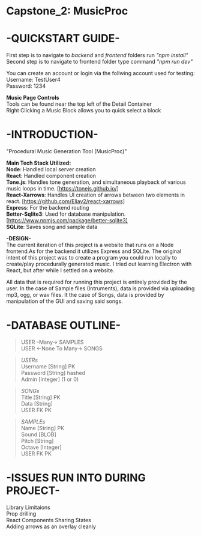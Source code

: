 # Capstone_2: MusicProc
**-QUICKSTART GUIDE-**  
======================================  
First step is to navigate to *backend* and *frontend* folders run *"npm install"*  
Second step is to navigate to frontend folder type command *"npm run dev"*  
  
You can create an account or login via the follwing account used for testing:  
Username: TestUser4  
Password: 1234  

**Music Page Controls**  
Tools can be found near the top left of the Detail Container  
Right Clicking a Music Block allows you to quick select a block  
  
  
**-INTRODUCTION-**  
======================================  
"Procedural Music Generation Tool (MusicProc)"  
  
**Main Tech Stack Utilized:**  
**Node**: Handled local server creation  
**React**: Handled component creation  
**Tone.js**: Handles tone generation, and simultaneous playback of various music loops in time. [https://tonejs.github.io/]  
**React-Xarrows**: Handles UI creation of arrows between two elements in react. [https://github.com/Eliav2/react-xarrows]  
**Express**: For the backend routing  
**Better-Sqlite3**: Used for database manipulation. [https://www.npmjs.com/package/better-sqlite3]  
**SQLite**: Saves song and sample data  
  
**-DESIGN-**  
The current iteration of this project is a website that runs on a Node frontend.As for the backend it utilizes Express and SQLite. The original intent of this project was to create a program you could run locally to create/play procedurally generated music. I tried out learning Electron with React, but after while I settled on a website.  
  
All data that is required for running this project is entirely provided by the user. In the case of Sample files (Intruments), data is provided via uploading mp3, ogg, or wav files. It the case of Songs, data is provided by manipulation of the GUI and saving said songs.  
  
**-DATABASE OUTLINE-**  
======================================
>USER –Many→ SAMPLES  
>USER ←None To Many→ SONGS  

>*USERs*    
>Username [String] PK  
>Password [String] hashed  
>Admin [Integer] (1 or 0)  

>*SONGs*    
>Title [String] PK  
>Data [String]  
>USER FK PK  

>*SAMPLEs*      
>Name [String] PK  
>Sound [BLOB]  
>Pitch [String]  
>Octave [Integer]  
>USER FK PK  

  
**-ISSUES RUN INTO DURING PROJECT-**
======================================
Library Limitaions   
Prop drilling    
React Components Sharing States  
Adding arrows as an overlay cleanly  


